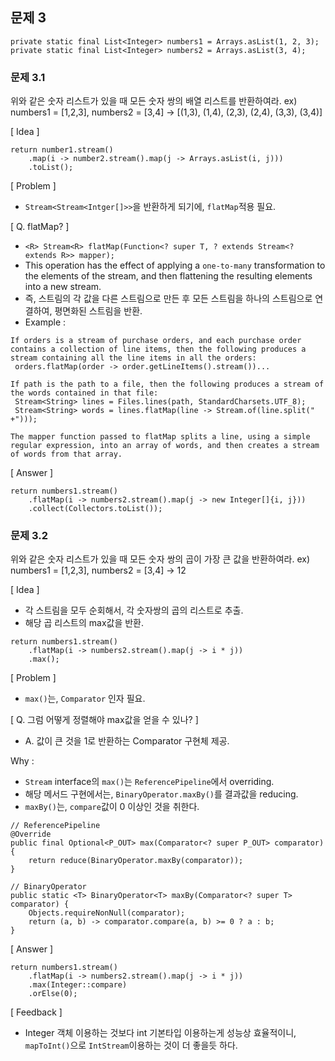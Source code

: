## 문제 3

```
private static final List<Integer> numbers1 = Arrays.asList(1, 2, 3);
private static final List<Integer> numbers2 = Arrays.asList(3, 4);
```



### 문제 3.1
위와 같은 숫자 리스트가 있을 때 모든 숫자 쌍의 배열 리스트를 반환하여라.
ex) numbers1 = [1,2,3], numbers2 =  [3,4] -> [(1,3), (1,4), (2,3), (2,4), (3,3), (3,4)]

[ Idea ]
```
return number1.stream()
    .map(i -> number2.stream().map(j -> Arrays.asList(i, j)))
    .toList();
```

[ Problem ]

- `Stream<Stream<Intger[]>>`을 반환하게 되기에, `flatMap`적용 필요.

[ Q. flatMap? ]
- `<R> Stream<R> flatMap(Function<? super T, ? extends Stream<? extends R>> mapper);`
- This operation has the effect of applying a `one-to-many` transformation to the elements of the stream, and then flattening the resulting elements into a new stream.
- 즉, 스트림의 각 값을 다른 스트림으로 만든 후 모든 스트림을 하나의 스트림으로 연결하여, 평면화된 스트림을 반환.
- Example :
```
If orders is a stream of purchase orders, and each purchase order contains a collection of line items, then the following produces a stream containing all the line items in all the orders:
 orders.flatMap(order -> order.getLineItems().stream())...
 
If path is the path to a file, then the following produces a stream of the words contained in that file:
 Stream<String> lines = Files.lines(path, StandardCharsets.UTF_8);  
 Stream<String> words = lines.flatMap(line -> Stream.of(line.split(" +")));
 
The mapper function passed to flatMap splits a line, using a simple regular expression, into an array of words, and then creates a stream of words from that array.
```

[ Answer ]
```
return numbers1.stream()
    .flatMap(i -> numbers2.stream().map(j -> new Integer[]{i, j}))
    .collect(Collectors.toList());
```



### 문제 3.2
위와 같은 숫자 리스트가 있을 때 모든 숫자 쌍의 곱이 가장 큰 값을 반환하여라.
ex) numbers1 = [1,2,3], numbers2 =  [3,4] -> 12

[ Idea ]
- 각 스트림을 모두 순회해서, 각 숫자쌍의 곱의 리스트로 추출.
- 해당 곱 리스트의 max값을 반환.
```
return numbers1.stream()
    .flatMap(i -> numbers2.stream().map(j -> i * j))
    .max();
```

[ Problem ]

- `max()`는, `Comparator` 인자 필요.

[ Q. 그럼 어떻게 정렬해야 max값을 얻을 수 있나? ]
- A. 값이 큰 것을 1로 반환하는 Comparator 구현체 제공.

Why :
- `Stream` interface의 `max()`는 `ReferencePipeline`에서 overriding.
- 해당 메서드 구현에서는, `BinaryOperator.maxBy()`를 결과값을 reducing.
- `maxBy()`는, `compare`값이 0 이상인 것을 취한다.
 
```
// ReferencePipeline
@Override
public final Optional<P_OUT> max(Comparator<? super P_OUT> comparator) {
    return reduce(BinaryOperator.maxBy(comparator));
}

// BinaryOperator
public static <T> BinaryOperator<T> maxBy(Comparator<? super T> comparator) {
    Objects.requireNonNull(comparator);
    return (a, b) -> comparator.compare(a, b) >= 0 ? a : b;
}
```

[ Answer ]
```
return numbers1.stream()
    .flatMap(i -> numbers2.stream().map(j -> i * j))
    .max(Integer::compare)
    .orElse(0);
```

[ Feedback ]

- Integer 객체 이용하는 것보다 int 기본타입 이용하는게 성능상 효율적이니, `mapToInt()`으로 `IntStream`이용하는 것이 더 좋을듯 하다.